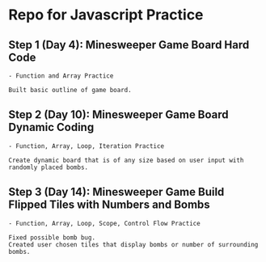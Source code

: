 # Repo for Javascript Practice

## Step 1 (Day 4): Minesweeper Game Board Hard Code

    - Function and Array Practice
    
    Built basic outline of game board.

## Step 2 (Day 10): Minesweeper Game Board Dynamic Coding 

    - Function, Array, Loop, Iteration Practice
    
    Create dynamic board that is of any size based on user input with randomly placed bombs.

## Step 3 (Day 14): Minesweeper Game Build Flipped Tiles with Numbers and Bombs 

    - Function, Array, Loop, Scope, Control Flow Practice
    
    Fixed possible bomb bug.
    Created user chosen tiles that display bombs or number of surrounding bombs.
